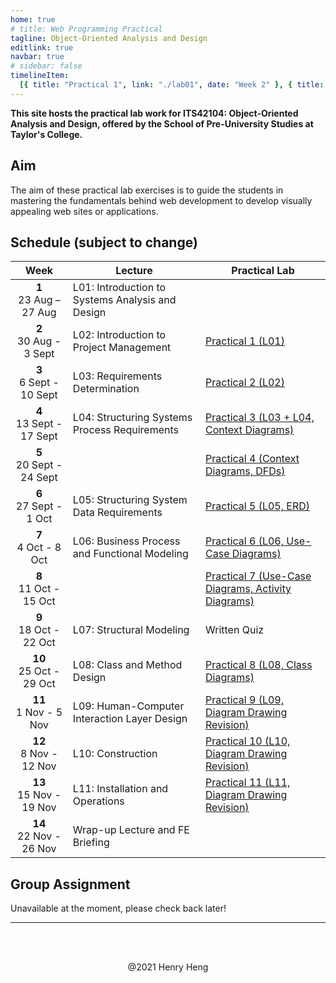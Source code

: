 ```yaml
---
home: true
# title: Web Programming Practical
tagline: Object-Oriented Analysis and Design
editlink: true
navbar: true
# sidebar: false
timelineItem:
  [{ title: "Practical 1", link: "./lab01", date: "Week 2" }, { title: "Practical 2", link: "./lab02", date: "Week 3" }]
---
```


**This site hosts the practical lab work for ITS42104: Object-Oriented Analysis and Design, offered by the School of Pre-University Studies at Taylor's College.**

## Aim

The aim of these practical lab exercises is to guide the students in mastering the fundamentals behind web development to develop visually appealing web sites or applications.

## Schedule (subject to change)

|             Week             | Lecture                                          | Practical Lab                                                  |
| :--------------------------: | ------------------------------------------------ | -------------------------------------------------------------- |
|  **1** <br> 23 Aug – 27 Aug  | L01: Introduction to Systems Analysis and Design |                                                                |
|  **2** <br> 30 Aug - 3 Sept  | L02: Introduction to Project Management          | [Practical 1 (L01)](lab01.md)                                  |
| **3** <br> 6 Sept - 10 Sept  | L03: Requirements Determination                  | [Practical 2 (L02)](lab02.md)                                  |
| **4** <br> 13 Sept - 17 Sept | L04: Structuring Systems Process Requirements    | [Practical 3 (L03 + L04, Context Diagrams)](lab03.md)          |
| **5** <br> 20 Sept - 24 Sept |                                                  | [Practical 4 (Context Diagrams, DFDs)](lab04.md)               |
|  **6** <br> 27 Sept - 1 Oct  | L05: Structuring System Data Requirements        | [Practical 5 (L05, ERD)](lab05.md)                             |
|   **7** <br> 4 Oct - 8 Oct   | L06: Business Process and Functional Modeling    | [Practical 6 (L06, Use-Case Diagrams)](lab06.md)               |
|  **8** <br> 11 Oct - 15 Oct  |                                                  | [Practical 7 (Use-Case Diagrams, Activity Diagrams)](lab07.md) |
|  **9** <br> 18 Oct - 22 Oct  | L07: Structural Modeling                         | Written Quiz                                                   |
| **10** <br> 25 Oct - 29 Oct  | L08: Class and Method Design                     | [Practical 8 (L08, Class Diagrams)](lab08.md)                  |
|  **11** <br> 1 Nov - 5 Nov   | L09: Human-Computer Interaction Layer Design     | [Practical 9 (L09, Diagram Drawing Revision)](lab09.md)        |
|  **12** <br> 8 Nov - 12 Nov  | L10: Construction                                | [Practical 10 (L10, Diagram Drawing Revision)](lab10.md)       |
| **13** <br> 15 Nov - 19 Nov  | L11: Installation and Operations                 | [Practical 11 (L11, Diagram Drawing Revision)](lab11.md)       |
| **14** <br> 22 Nov - 26 Nov  | Wrap-up Lecture and FE Briefing                  |                                                                |

<!-- ::: warning NOTE
The practical work is arranged such that it complements the respective weeks' lectures.
It is encouraged that you ensure that you're familiar with the lecture content before attempting the practical work.
::: -->

## Group Assignment

Unavailable at the moment, please check back later!

<!-- - [Google Sheets Table](asgn3_202108.md) -->

---

<div style="padding: 3rem 0 1rem; text-align: center;">
	@2021 Henry Heng
</div>
